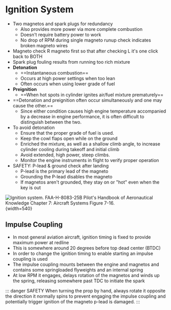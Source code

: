 # Ignition System

* Two magnetos and spark plugs for redundancy
  * Also provides more power via more complete combustion
  * Doesn't require battery power to work
  * No drop of RPM during single magneto runup check indicates broken magneto wires
* Magneto check R magneto first so that after checking L it's one click back to BOTH
* Spark plug fouling results from running too rich mixture
* **Detonation**
  * ==Instantaneous combustion==
  * Occurs at high power settings when too lean
  * Often occurs when using lower grade of fuel
* **Preignition**
  * ==When hot spots in cylinder ignites air/fuel mixture prematurely==
* ==Detonation and preignition often occur simultaneously and one may cause the other.==
  * Since either condition causes high engine temperature accompanied by a decrease in engine performance, it is often difficult to distinguish between the two.
* To avoid detonation
  * Ensure that the proper grade of fuel is used.
  * Keep the cowl flaps open while on the ground
  * Enriched the mixture, as well as a shallow climb angle, to increase cylinder cooling during takeoff and initial climb
  * Avoid extended, high power, steep climbs.
  * Monitor the engine instruments in flight to verify proper operation
* SAFETY: P-lead & ground check after landing
  * P-lead is the primary lead of the magneto
  * Grounding the P-lead disables the magneto
  * If magnetos aren't grounded, they stay on or "hot" even when the key is out

![Ignition system. [FAA-H-8083-25B Pilot's Handbook of Aeronautical Knowledge](https://www.faa.gov/regulations_policies/handbooks_manuals/aviation/phak) [Chapter 7: Aircraft Systems](https://www.faa.gov/sites/faa.gov/files/regulations_policies/handbooks_manuals/aviation/phak/09_phak_ch7.pdf) Figure 7-16.](/img/phak/phak-figure-7-16-ignition-system.jpg){width=540}

## Impulse Coupling

* In most general aviation aircraft, ignition timing is fixed to provide maximum power at redline
* This is somewhere around 20 degrees before top dead center (BTDC)
* In order to change the ignition timing to enable starting an impulse coupling is used
* The impulse coupling mounts between the engine and magnetos and contains some springloaded flyweights and an internal spring
* At low RPM it engages, delays rotation of the magnetos and winds up the spring, releasing somewhere past TDC to initiate the spark

::: danger SAFETY
When turning the prop by hand, always rotate it opposite the direction it normally spins to prevent engaging the impulse coupling and potentially trigger ignition of the magneto p-lead is damaged.
:::
